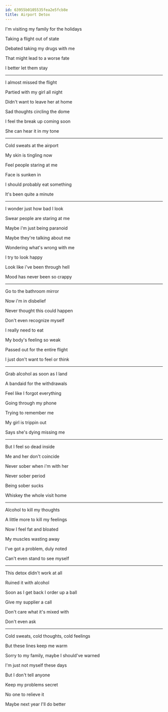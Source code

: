 ```yaml
---
id: 63955b0105535fea2e5fcb8e
title: Airport Detox
---
```


I'm visiting my family for the holidays

Taking a flight out of state

Debated taking my drugs with me

That might lead to a worse fate

I better let them stay

---

I almost missed the flight

Partied with my girl all night

Didn't want to leave her at home

Sad thoughts circling the dome

I feel the break up coming soon 

She can hear it in my tone



---

Cold sweats at the airport

My skin is tingling now

Feel people staring at me

Face is sunken in 

I should probably eat something

It's been quite a minute



---

I wonder just how bad I look

Swear people are staring at me

Maybe i'm just being paranoid 

Maybe they're talking about me

Wondering what's wrong with me

I try to look happy

Look like i've been through hell

Mood has never been so crappy



---

Go to the bathroom mirror

Now i'm in disbelief 

Never thought this could happen 

Don't even recognize myself 

I really need to eat 

My body's feeling so weak

Passed out for the entire flight

I just don't want to feel or think



---

Grab alcohol as soon as I land

A bandaid for the withdrawals

Feel like I forgot everything

Going through my phone 

Trying to remember me 

My girl is trippin out

Says she's dying missing me



---

But I feel so dead inside 

Me and her don't coincide 

Never sober when i'm with her

Never sober period

Being sober sucks

Whiskey the whole visit home



---

Alcohol to kill my thoughts

A little more to kill my feelings

Now I feel fat and bloated

My muscles wasting away

I've got a problem, duly noted

Can't even stand to see myself



---

This detox didn't work at all

Ruined it with alcohol 

Soon as I get back I order up a ball

Give my supplier a call

Don't care what it's mixed with

Don't even ask



---

Cold sweats, cold thoughts, cold feelings

But these lines keep me warm

Sorry to my family, maybe I should've warned

I'm just not myself these days

But I don't tell anyone

Keep my problems secret

No one to relieve it 

Maybe next year I'll do better
